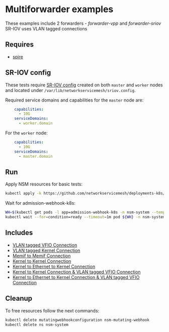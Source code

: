 # Multiforwarder examples
These examples include 2 forwarders - _forwarder-vpp_ and _forwarder-sriov_
SR-IOV uses VLAN tagged connections

## Requires

- [spire](../spire/single_cluster)

## SR-IOV config

These tests require [SR-IOV config](../../doc/SRIOV_config.md) created on both `master` and `worker` nodes and located
under `/var/lib/networkservicemesh/sriov.config`.

Required service domains and capabilities for the `master` node are:
```yaml
    capabilities:
      - 10G
    serviceDomains:
      - worker.domain
```
For the `worker` node:
```yaml
    capabilities:
      - 10G
    serviceDomains:
      - master.domain
```

## Run

Apply NSM resources for basic tests:
```bash
kubectl apply -k https://github.com/networkservicemesh/deployments-k8s/examples/multiforwarder?ref=e3ad765e2bf1734f772facb45e041ec00d6407b6
```

Wait for admission-webhook-k8s:

```bash
WH=$(kubectl get pods -l app=admission-webhook-k8s -n nsm-system --template '{{range .items}}{{.metadata.name}}{{"\n"}}{{end}}')
kubectl wait --for=condition=ready --timeout=1m pod ${WH} -n nsm-system
```

## Includes

- [VLAN tagged VFIO Connection](../use-cases/Vfio2NoopVlanTag)
- [VLAN tagged Kernel Connection](../use-cases/SriovKernel2NoopVlanTag)
- [Memif to Memif Connection](../use-cases/Memif2Memif)
- [Kernel to Kernel Connection](../use-cases/Kernel2Kernel)
- [Kernel to Ethernet to Kernel Connection](../use-cases/Kernel2Ethernet2Kernel)
- [Kernel to Kernel Connection & VLAN tagged VFIO Connection](../use-cases/Kernel2Kernel_Vfio2NoopVlanTag)
- [Kernel to Ethernet to Kernel Connection & VLAN tagged VFIO Connection](../use-cases/Kernel2Ethernet2Kernel_Vfio2NoopVlanTag)


## Cleanup

To free resources follow the next commands:

```bash
kubectl delete mutatingwebhookconfiguration nsm-mutating-webhook
kubectl delete ns nsm-system
```
